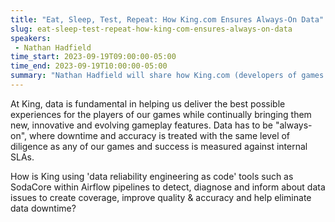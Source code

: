 ```yaml
---
title: "Eat, Sleep, Test, Repeat: How King.com Ensures Always-On Data"
slug: eat-sleep-test-repeat-how-king-com-ensures-always-on-data
speakers:
 - Nathan Hadfield
time_start: 2023-09-19T09:00:00-05:00
time_end: 2023-09-19T10:00:00-05:00
summary: "Nathan Hadfield will share how King.com (developers of games like Candy Crush) uses 'data reliability engineering as code' tools such as SodaCore within Airflow pipelines to detect, diagnose and inform about data issues to create coverage, improve quality & accuracy and help eliminate data downtime."
---
```


At King, data is fundamental in helping us deliver the best possible experiences for the players of our games while continually bringing them new, innovative and evolving gameplay features. Data has to be "always-on", where downtime and accuracy is treated with the same level of diligence as any of our games and success is measured against internal SLAs.

How is King using 'data reliability engineering as code' tools such as SodaCore within Airflow pipelines to detect, diagnose and inform about data issues to create coverage, improve quality & accuracy and help eliminate data downtime?